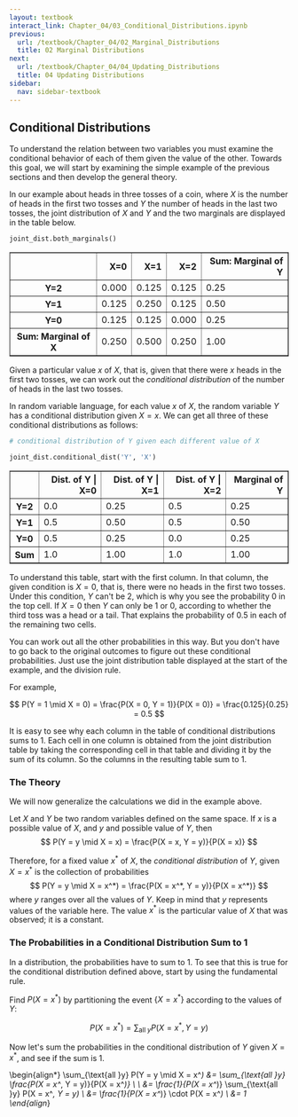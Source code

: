 ```yaml
---
layout: textbook
interact_link: Chapter_04/03_Conditional_Distributions.ipynb
previous:
  url: /textbook/Chapter_04/02_Marginal_Distributions
  title: 02 Marginal Distributions
next:
  url: /textbook/Chapter_04/04_Updating_Distributions
  title: 04 Updating Distributions
sidebar:
  nav: sidebar-textbook
---
```


## Conditional Distributions ##

To understand the relation between two variables you must examine the conditional behavior of each of them given the value of the other. Towards this goal, we will start by examining the simple example of the previous sections and then develop the general theory.

In our example about heads in three tosses of a coin, where $X$ is the number of heads in the first two tosses and $Y$ the number of heads in the last two tosses, the joint distribution of $X$ and $Y$ and the two marginals are displayed in the table below.


<div class="input_area" markdown="1">

```python
joint_dist.both_marginals()
```

</div>




<div markdown="0">
<div>
<table border="1" class="dataframe">
  <thead>
    <tr style="text-align: right;">
      <th></th>
      <th>X=0</th>
      <th>X=1</th>
      <th>X=2</th>
      <th>Sum: Marginal of Y</th>
    </tr>
  </thead>
  <tbody>
    <tr>
      <th>Y=2</th>
      <td>0.000</td>
      <td>0.125</td>
      <td>0.125</td>
      <td>0.25</td>
    </tr>
    <tr>
      <th>Y=1</th>
      <td>0.125</td>
      <td>0.250</td>
      <td>0.125</td>
      <td>0.50</td>
    </tr>
    <tr>
      <th>Y=0</th>
      <td>0.125</td>
      <td>0.125</td>
      <td>0.000</td>
      <td>0.25</td>
    </tr>
    <tr>
      <th>Sum: Marginal of X</th>
      <td>0.250</td>
      <td>0.500</td>
      <td>0.250</td>
      <td>1.00</td>
    </tr>
  </tbody>
</table>
</div>
</div>



Given a particular value $x$ of $X$, that is, given that there were $x$ heads in the first two tosses, we can work out the *conditional distribution* of the number of heads in the last two tosses.

In random variable language, for each value $x$ of $X$, the random variable $Y$ has a conditional distribution given $X = x$. We can get all three of these conditional distributions as follows:


<div class="input_area" markdown="1">

```python
# conditional distribution of Y given each different value of X

joint_dist.conditional_dist('Y', 'X') 
```

</div>




<div markdown="0">
<div>
<table border="1" class="dataframe">
  <thead>
    <tr style="text-align: right;">
      <th></th>
      <th>Dist. of Y | X=0</th>
      <th>Dist. of Y | X=1</th>
      <th>Dist. of Y | X=2</th>
      <th>Marginal of Y</th>
    </tr>
  </thead>
  <tbody>
    <tr>
      <th>Y=2</th>
      <td>0.0</td>
      <td>0.25</td>
      <td>0.5</td>
      <td>0.25</td>
    </tr>
    <tr>
      <th>Y=1</th>
      <td>0.5</td>
      <td>0.50</td>
      <td>0.5</td>
      <td>0.50</td>
    </tr>
    <tr>
      <th>Y=0</th>
      <td>0.5</td>
      <td>0.25</td>
      <td>0.0</td>
      <td>0.25</td>
    </tr>
    <tr>
      <th>Sum</th>
      <td>1.0</td>
      <td>1.00</td>
      <td>1.0</td>
      <td>1.00</td>
    </tr>
  </tbody>
</table>
</div>
</div>



To understand this table, start with the first column. In that column, the given condition is $X = 0$, that is, there were no heads in the first two tosses. Under this condition, $Y$ can't be 2, which is why you see the probability 0 in the top cell. If $X = 0$ then $Y$ can only be 1 or 0, according to whether the third toss was a head or a tail. That explains the probability of 0.5 in each of the remaining two cells.

You can work out all the other probabilities in this way. But you don't have to go back to the original outcomes to figure out these conditional probabilities. Just use the joint distribution table displayed at the start of the example, and the division rule.

For example,

$$
P(Y = 1 \mid X = 0) = \frac{P(X = 0, Y = 1)}{P(X = 0)} = \frac{0.125}{0.25} = 0.5
$$

It is easy to see why each column in the table of conditional distributions sums to 1. Each cell in one column is obtained from the joint distribution table by taking the corresponding cell in that table and dividing it by the sum of its column. So the columns in the resulting table sum to 1.

### The Theory ###
We will now generalize the calculations we did in the example above.

Let $X$ and $Y$ be two random variables defined on the same space. If $x$ is a possible value of $X$, and $y$ and possible value of $Y$, then
$$
P(Y = y \mid X = x) = \frac{P(X = x, Y = y)}{P(X = x)}
$$

Therefore, for a fixed value $x^*$ of $X$, the *conditional distribution* of $Y$, given $X = x^*$ is the collection of probabilities
$$
P(Y = y \mid X = x^*) = \frac{P(X = x^*, Y = y)}{P(X = x^*)}
$$
where $y$ ranges over all the values of $Y$. Keep in mind that $y$ represents values of the variable here. The value $x^*$ is the particular value of $X$ that was observed; it is a constant.

### The Probabilities in a Conditional Distribution Sum to 1 ###
In a distribution, the probabilities have to sum to 1. To see that this is true for the conditional distribution defined above, start by using the fundamental rule. 

Find $P(X = x^*)$ by partitioning the event $\{ X = x^* \}$ according to the values of $Y$:

$$
P(X = x^*) = \sum_{\text{all }y} P(X = x^*, Y = y)
$$

Now let's sum the probabilities in the conditional distribution of $Y$ given $X = x^*$, and see if the sum is 1.

\begin{align*}
\sum_{\text{all }y} P(Y = y \mid X = x^*) &=
\sum_{\text{all }y} \frac{P(X = x^*, Y = y)}{P(X = x^*)} \\ \\
&= \frac{1}{P(X = x^*)} \sum_{\text{all }y} P(X = x^*, Y = y) \\
&= \frac{1}{P(X = x^*)} \cdot P(X = x^*) \\
&= 1
\end{align*}
